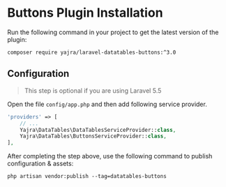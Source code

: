 # Buttons Plugin Installation

Run the following command in your project to get the latest version of the plugin:

`composer require yajra/laravel-datatables-buttons:^3.0`

## Configuration
> This step is optional if you are using Laravel 5.5

Open the file ```config/app.php``` and then add following service provider.

```php
'providers' => [
    // ...
    Yajra\DataTables\DataTablesServiceProvider::class,
    Yajra\DataTables\ButtonsServiceProvider::class,
],
```

After completing the step above, use the following command to publish configuration & assets:

```
php artisan vendor:publish --tag=datatables-buttons
```
